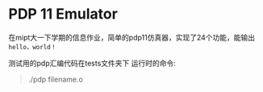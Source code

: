 # PDP 11 Emulator

在mipt大一下学期的信息作业，简单的pdp11仿真器，实现了24个功能，能输出`hello，world！`

测试用的pdp汇编代码在tests文件夹下
运行时的命令:
> ./pdp filename.o
